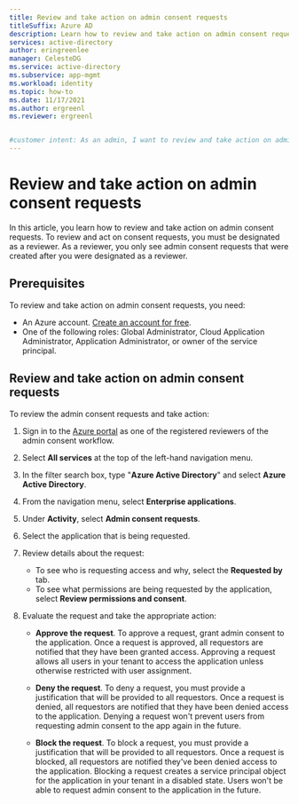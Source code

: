 ```yaml
---
title: Review and take action on admin consent requests
titleSuffix: Azure AD
description: Learn how to review and take action on admin consent requests that were created after you were designated as a reviewer.
services: active-directory
author: eringreenlee
manager: CelesteDG
ms.service: active-directory
ms.subservice: app-mgmt
ms.workload: identity
ms.topic: how-to
ms.date: 11/17/2021
ms.author: ergreenl
ms.reviewer: ergreenl


#customer intent: As an admin, I want to review and take action on admin consent requests.
---
```

# Review and take action on admin consent requests

In this article, you learn how to review and take action on admin consent requests. To review and act on consent requests, you must be designated as a reviewer. As a reviewer, you only see admin consent requests that were created after you were designated as a reviewer.

## Prerequisites

To review and take action on admin consent requests, you need:

- An Azure account. [Create an account for free](https://azure.microsoft.com/free/?WT.mc_id=A261C142F).
- One of the following roles: Global Administrator, Cloud Application Administrator, Application Administrator, or owner of the service principal.

## Review and take action on admin consent requests

To review the admin consent requests and take action:

1. Sign in to the [Azure portal](https://portal.azure.com) as one of the registered reviewers of the admin consent workflow.
2. Select **All services** at the top of the left-hand navigation menu.
3. In the filter search box, type "**Azure Active Directory**" and select **Azure Active Directory**.
4. From the navigation menu, select **Enterprise applications**.
5. Under **Activity**, select **Admin consent requests**.
6. Select the application that is being requested.
7. Review details about the request:  

   - To see who is requesting access and why, select the **Requested by** tab.
   - To see what permissions are being requested by the application, select **Review permissions and consent**.

8. Evaluate the request and take the appropriate action:

   - **Approve the request**. To approve a request, grant admin consent to the application. Once a request is approved, all requestors are notified that they have been granted access. Approving a request allows all users in your tenant to access the application unless otherwise restricted with user assignment.
  
   - **Deny the request**. To deny a request, you must provide a justification that will be provided to all requestors. Once a request is denied, all requestors are notified that they have been denied access to the application. Denying a request won't prevent users from requesting admin consent to the app again in the future.  
   - **Block the request**. To block a request, you must provide a justification that will be provided to all requestors. Once a request is blocked, all requestors are notified they've been denied access to the application. Blocking a request creates a service principal object for the application in your tenant in a disabled state. Users won't be able to request admin consent to the application in the future.
